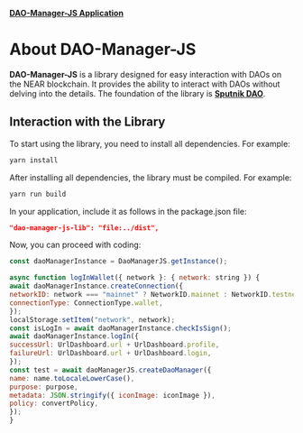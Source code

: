 **[DAO-Manager-JS Application](https://github.com/19Nazar/dao-manager-js/tree/pre_relise/app)**

# About **DAO-Manager-JS**

**DAO-Manager-JS** is a library designed for easy interaction with DAOs on the NEAR blockchain. It provides the ability to interact with DAOs without delving into the details. The foundation of the library is **[Sputnik DAO](https://github.com/near-daos/sputnik-dao-contract)**.

## Interaction with the **Library**

To start using the library, you need to install all dependencies. For example:

```bash
yarn install
```

After installing all dependencies, the library must be compiled. For example:

```bash
yarn run build
```

In your application, include it as follows in the package.json file:

```json
"dao-manager-js-lib": "file:../dist",
```

Now, you can proceed with coding:

```javascript
const daoManagerInstance = DaoManagerJS.getInstance();

async function logInWallet({ network }: { network: string }) {
await daoManagerInstance.createConnection({
networkID: network === "mainnet" ? NetworkID.mainnet : NetworkID.testnet,
connectionType: ConnectionType.wallet,
});
localStorage.setItem("network", network);
const isLogIn = await daoManagerInstance.checkIsSign();
await daoManagerInstance.logIn({
successUrl: UrlDashboard.url + UrlDashboard.profile,
failureUrl: UrlDashboard.url + UrlDashboard.login,
});
const test = await daoManagerJS.createDaoManager({
name: name.toLocaleLowerCase(),
purpose: purpose,
metadata: JSON.stringify({ iconImage: iconImage }),
policy: convertPolicy,
});
}

```
